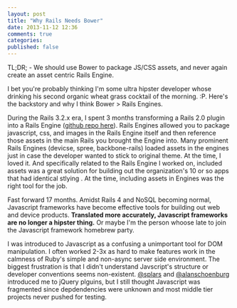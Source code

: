 ```yaml
---
layout: post
title: "Why Rails Needs Bower"
date: 2013-11-12 12:36
comments: true
categories: 
published: false
---
```


TL;DR; - We should use Bower to package JS/CSS assets, and never again create an asset centric Rails Engine.

I bet you're probably thinking I'm some ultra hipster developer whose drinking his second organic wheat grass cocktail of the morning. :P. Here's the backstory and why I think Bower > Rails Engines. 

During the Rails 3.2.x era, I spent 3 months transforming a Rails 2.0 plugin  into a Rails Engine ([github repo here](https://github.com/CruGlobal/qe)). Rails Engines allowed you to package javascript, css, and images in the Rails Engine itself and then reference those assets in the main Rails you brought the Engine into. Many prominent Rails Engines (devicse, spree, backbone-rails) loaded assets in the engines just in case the developer wanted to stick to original theme. At the time, I loved it. And specifically related to the Rails Engine I worked on, included assets was a great solution for building out the organization's 10 or so apps that had identical stlying . At the time, including assets in Engines was the right tool for the job.

Fast forward 17 months. Amidst Rails 4 and NoSQL becoming normal, Javascript frameworks have become effective tools for building out web and device products. __Translated more accurately, Javascript frameworks are no longer a hipster thing.__ Or maybe I'm the person whoose late to join the Javascript framework homebrew party. 

I was introduced to Javascript as a confusing a unimportant tool for DOM manipulation. I often worked 2-3x as hard to make features work in the calmness of Ruby's simple and non-async server side environment. The biggest frustration is that I didn't understand Javscript's structure or developer conventions seems non-existent. [@splars](https://twitter.com/splars) and [@alanschoenburg](https://twitter.com/alanschoenburg) introduced me to jQuery plguins, but I still thought Javascript was fragmented since depdendencies were unknown and most middle tier projects never pushed for testing.


